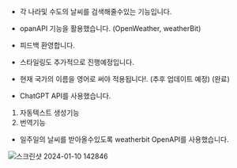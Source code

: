 - 각 나라및 수도의 날씨를 검색해줄수있는 기능입니다.
- opanAPI 기능을 활용했습니다. (OpenWeather, weatherBit)
- 피드백 환영합니다.
- 스타일링도 추가적으로 진행예정입니다.
- 현재 국가의 이름을 영어로 써야 적용됩니다!. (추후 업데이트 예정) (완료)

- ChatGPT API를 사용했습니다. 
1. 자동텍스트 생성기능
2. 번역기능

- 일주일의 날씨를 받아올수있도록 weatherbit OpenAPI를 사용했습니다.

  
![스크린샷 2024-01-10 142846](https://github.com/Jun2313/Weather_demo/assets/137971423/a04ab3eb-e4c1-48bc-96d1-65c844e1ddd5)
